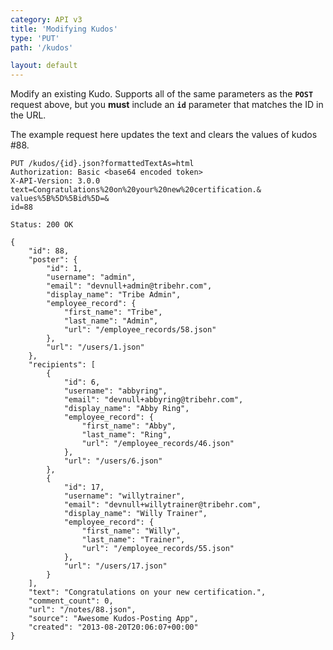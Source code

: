 ```yaml
---
category: API v3
title: 'Modifying Kudos'
type: 'PUT'
path: '/kudos'

layout: default
---
```


Modify an existing Kudo. Supports all of the same parameters as the **`POST`** request above, but you
**must** include an **`id`** parameter that matches the ID in the URL.

The example request here updates the text and clears the values of kudos #88.

```
PUT /kudos/{id}.json?formattedTextAs=html
Authorization: Basic <base64 encoded token> 
X-API-Version: 3.0.0
text=Congratulations%20on%20your%20new%20certification.&
values%5B%5D%5Bid%5D=&
id=88
```

```
Status: 200 OK
```

```
{
    "id": 88,
    "poster": {
        "id": 1,
        "username": "admin",
        "email": "devnull+admin@tribehr.com",
        "display_name": "Tribe Admin",
        "employee_record": {
            "first_name": "Tribe",
            "last_name": "Admin",
            "url": "/employee_records/58.json"
        },
        "url": "/users/1.json"
    },
    "recipients": [
        {
            "id": 6,
            "username": "abbyring",
            "email": "devnull+abbyring@tribehr.com",
            "display_name": "Abby Ring",
            "employee_record": {
                "first_name": "Abby",
                "last_name": "Ring",
                "url": "/employee_records/46.json"
            },
            "url": "/users/6.json"
        },
        {
            "id": 17,
            "username": "willytrainer",
            "email": "devnull+willytrainer@tribehr.com",
            "display_name": "Willy Trainer",
            "employee_record": {
                "first_name": "Willy",
                "last_name": "Trainer",
                "url": "/employee_records/55.json"
            },
            "url": "/users/17.json"
        }
    ],
    "text": "Congratulations on your new certification.",
    "comment_count": 0,
    "url": "/notes/88.json",
    "source": "Awesome Kudos-Posting App",
    "created": "2013-08-20T20:06:07+00:00"
}
```